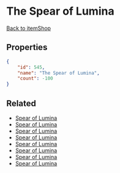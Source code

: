 # The Spear of Lumina

<no description available>

[Back to itemShop](../item-shops.md)

## Properties

```json
{
    "id": 545,
    "name": "The Spear of Lumina",
    "count": -100
}
```

## Related

- [Spear of Lumina](../items/17034-spear-of-lumina.md)
- [Spear of Lumina](../items/17035-spear-of-lumina.md)
- [Spear of Lumina](../items/17036-spear-of-lumina.md)
- [Spear of Lumina](../items/17037-spear-of-lumina.md)
- [Spear of Lumina](../items/17038-spear-of-lumina.md)
- [Spear of Lumina](../items/17039-spear-of-lumina.md)
- [Spear of Lumina](../items/17040-spear-of-lumina.md)
- [Spear of Lumina](../items/17041-spear-of-lumina.md)

